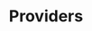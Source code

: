 ---
templateKey: 'generic-page'
slug: providers
title: Providers
indicatorColor: '#A55EEA'
iconName: 'user-md'
banner: '../../img/providers.jpg'
introduction:
    title: Dolor Sit Amet
    body: Lorem ipsum dolor sit amet, consectetur adipiscing elit. Proin convallis cursus lectus eu iaculis. Mauris pulvinar nisi metus, vitae facilisis risus aliquam at.
magnets: 
    - plans
    - compliance
    - about-us
    - contact-us
---
